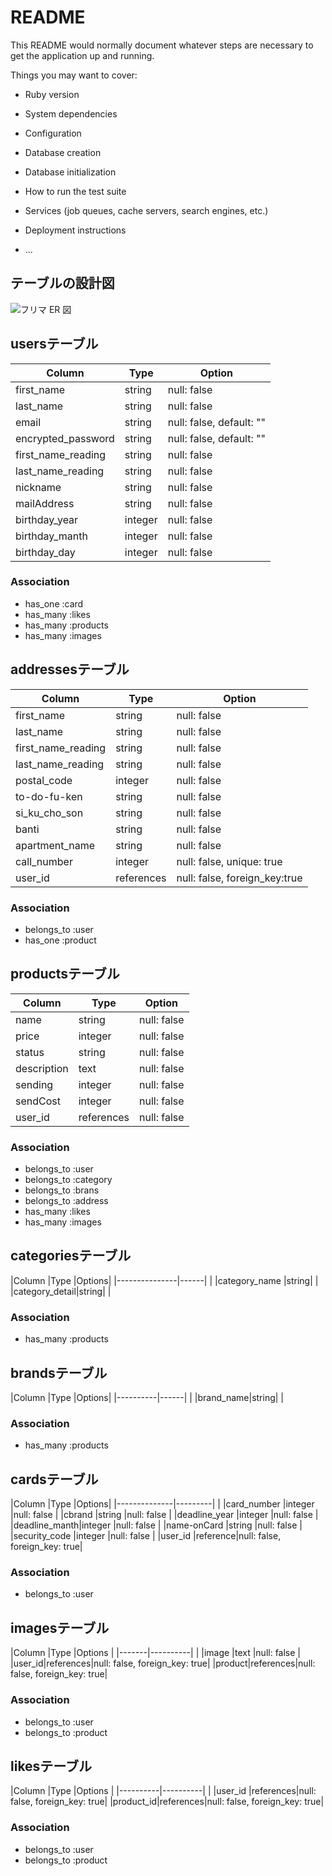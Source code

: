 # README

This README would normally document whatever steps are necessary to get the
application up and running.

Things you may want to cover:

* Ruby version

* System dependencies

* Configuration

* Database creation

* Database initialization

* How to run the test suite

* Services (job queues, cache servers, search engines, etc.)

* Deployment instructions

* ...

## テーブルの設計図
![フリマ ER 図](https://user-images.githubusercontent.com/61731113/78019967-85c2b580-738b-11ea-9fb8-308acf8d10d5.jpeg)


## usersテーブル
|Column            |Type   |Option                  |
|------------------|------ |------------------------|
|first_name        |string |null: false             |
|last_name         |string |null: false             |
|email             |string |null: false, default: ""|
|encrypted_password|string |null: false, default: ""|
|first_name_reading|string |null: false             |
|last_name_reading |string |null: false             |
|nickname          |string |null: false             |
|mailAddress       |string |null: false             |
|birthday_year     |integer|null: false             |
|birthday_manth    |integer|null: false             |
|birthday_day      |integer|null: false             |

### Association
- has_one  :card
- has_many :likes
- has_many :products
- has_many :images


## addressesテーブル
|Column            |Type   |Option     |
|------------------|-------|-----------|
|first_name        |string     |null: false                  |
|last_name         |string     |null: false                  |
|first_name_reading|string     |null: false                  |
|last_name_reading |string     |null: false                  |
|postal_code       |integer    |null: false                  |
|to-do-fu-ken      |string     |null: false                  |
|si_ku_cho_son     |string     |null: false                  |
|banti             |string     |null: false                  |
|apartment_name    |string     |null: false                  |
|call_number       |integer    |null: false, unique: true    |
|user_id           |references |null: false, foreign_key:true|

### Association
- belongs_to :user
- has_one    :product

## productsテーブル
|Column|Type|Option|
|------|----|------|
|name       |string    |null: false|
|price      |integer   |null: false|
|status     |string    |null: false|
|description|text      |null: false|
|sending    |integer   |null: false|
|sendCost   |integer   |null: false|
|user_id    |references|null: false|


### Association
- belongs_to :user
- belongs_to :category
- belongs_to :brans
- belongs_to :address
- has_many   :likes
- has_many   :images


## categoriesテーブル

|Column         |Type  |Options|
|---------------|------|       |
|category_name  |string|       |
|category_detail|string|       |

### Association
- has_many :products


## brandsテーブル

|Column    |Type  |Options|
|----------|------|       |
|brand_name|string|       |

### Association
- has_many :products


## cardsテーブル

|Column         |Type  |Options|
|--------------|---------|                              |
|card_number   |integer  |null: false                   |
|cbrand        |string   |null: false                   |
|deadline_year |integer  |null: false                   |
|deadline_manth|integer  |null: false                   |
|name-onCard   |string   |null: false                   |
|security_code |integer  |null: false                   |
|user_id       |reference|null: false, foreign_key: true|

### Association
- belongs_to :user


## imagesテーブル

|Column |Type      |Options                       |
|-------|----------|                              |
|image  |text      |null: false                   |
|user_id|references|null: false, foreign_key: true|
|product|references|null: false, foreign_key: true|

### Association
- belongs_to :user
- belongs_to :product

## likesテーブル

|Column    |Type      |Options                       |
|----------|----------|                              |
|user_id   |references|null: false, foreign_key: true|
|product_id|references|null: false, foreign_key: true|

### Association
- belongs_to :user
- belongs_to :product


